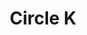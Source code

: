 ---
title: "Circle K"
url: /buckeye/circle-k-north-jackrabbit-trail-north-195th-avenue/
shop: convenience
---